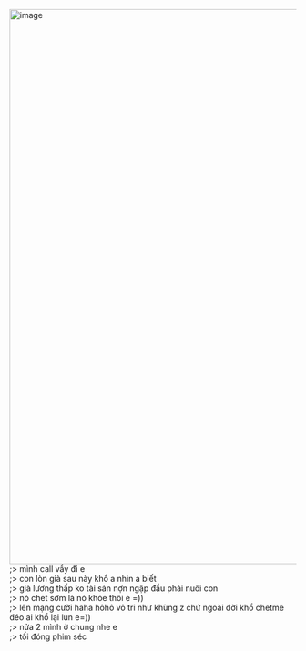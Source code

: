 <img width="959" height="975" alt="image" src="https://github.com/user-attachments/assets/e519e3cd-dffc-4edf-bd5f-e1239c53affb" /><br>
;> mình call vầy đi e<br>
;> con lòn già sau này khổ a nhìn a biết <br>
;> già lương thấp ko tài sản nợn ngập đầu phải nuôi con<br>
;> nó chet sớm là nó khỏe thôi e =))<br>
;> lên mạng cười haha hôhô vô tri như khùng z chứ ngoài đời khổ chetme đéo ai khổ lại lun e=))<br>
;> nửa 2 mình ở chung nhe e<br>
;> tối đóng phim séc 
